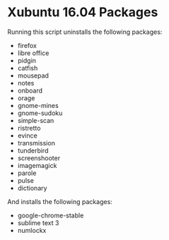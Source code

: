 Xubuntu 16.04 Packages
======

Running this script uninstalls the following packages:

- firefox
- libre office
- pidgin
- catfish
- mousepad
- notes
- onboard
- orage
- gnome-mines
- gnome-sudoku
- simple-scan
- ristretto
- evince
- transmission
- tunderbird
- screenshooter
- imagemagick
- parole
- pulse
- dictionary

And installs the following packages:

- google-chrome-stable
- sublime text 3
- numlockx
